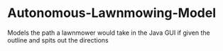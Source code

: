 # Autonomous-Lawnmowing-Model

Models the path a lawnmower would take in the Java GUI if given the outline and spits out the directions
